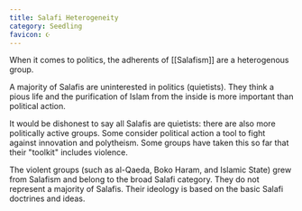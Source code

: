 ```yaml
---
title: Salafi Heterogeneity
category: Seedling
favicon: ☪️
---
```


When it comes to politics, the adherents of [[Salafism]] are a heterogenous group.

A majority of Salafis are uninterested in politics (quietists). They think a pious life and the purification of Islam from the inside is more important than political action.

It would be dishonest to say all Salafis are quietists: there are also more politically active groups. Some consider political action a tool to fight against innovation and polytheism. Some groups have taken this so far that their "toolkit" includes violence.

The violent groups (such as al-Qaeda, Boko Haram, and Islamic State) grew from Salafism and belong to the broad Salafi category. They do not represent a majority of Salafis. Their ideology is based on the basic Salafi doctrines and ideas.